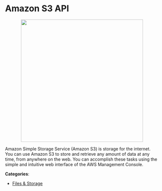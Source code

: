 # Amazon S3 API
<p align="center">
    <img width="400" src="https://raw.githubusercontent.com/apis-list/apis-list/apis/amazon-s3-api/logo_256x256.png" />
</p>

Amazon Simple Storage Service (Amazon S3) is storage for the internet.  You can use Amazon S3 to store and retrieve any amount of data at any time, from anywhere on the web. You can accomplish these tasks using the simple and intuitive web interface of the AWS Management Console.



**Categories**:

- [Files & Storage](https://github.com/apis-list/apis-list#files-and-storage)




